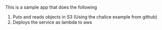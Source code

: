 This is a sample app that does the following
1) Puts and reads objects in S3 (Using the chalice example from github)
2) Deploys the service as lambda to aws